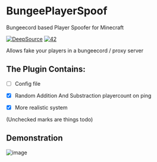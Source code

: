 # BungeePlayerSpoof
Bungeecord based Player Spoofer for Minecraft

[![DeepSource](https://deepsource.io/gh/SebastianSoftware/BungeePlayerSpoof.svg/?label=active+issues&show_trend=true&token=vZX9owjuwHiGHDWNCBid08Q2)](https://deepsource.io/gh/SebastianSoftware/BungeePlayerSpoof/)
[![42](https://img.shields.io/badge/Tests-43-yellow)](https://github.com/SebastianSoftware/BungeePlayerSpoof/)

Allows fake your players in a bungeecord / proxy server

## The Plugin Contains:

- [ ] Config file
- [X] Random Addition And Substraction playercount on ping
- [X] More realistic system


(Unchecked marks are things todo)

## Demonstration

![image](https://user-images.githubusercontent.com/56850980/169368216-dd7fdf24-8b05-437c-aed9-8f1b9ea5cd49.png)
